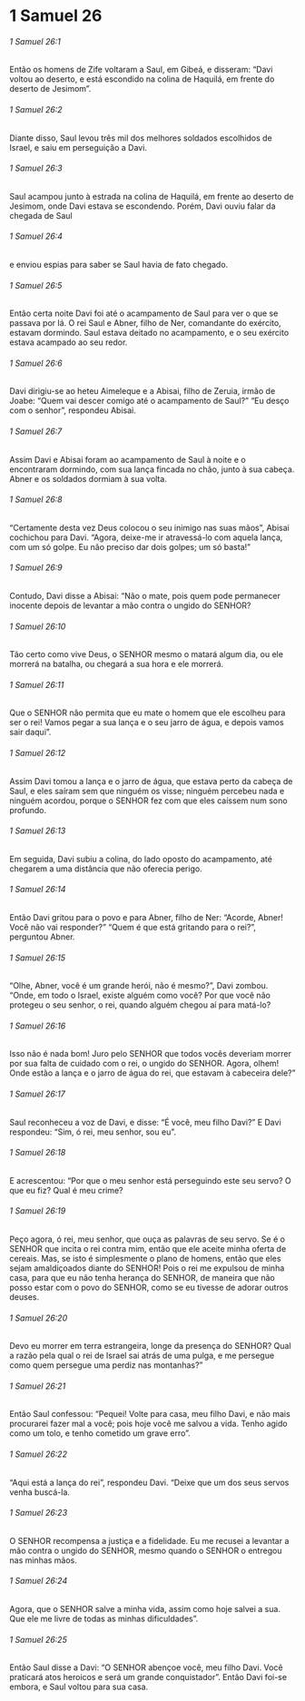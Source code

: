 # 1 Samuel 26

###### 1 Samuel 26:1

Então os homens de Zife voltaram a Saul, em Gibeá, e disseram: “Davi voltou ao deserto, e está escondido na colina de Haquilá, em frente do deserto de Jesimom”.

###### 1 Samuel 26:2

Diante disso, Saul levou três mil dos melhores soldados escolhidos de Israel, e saiu em perseguição a Davi.

###### 1 Samuel 26:3

Saul acampou junto à estrada na colina de Haquilá, em frente ao deserto de Jesimom, onde Davi estava se escondendo. Porém, Davi ouviu falar da chegada de Saul

###### 1 Samuel 26:4

e enviou espias para saber se Saul havia de fato chegado.

###### 1 Samuel 26:5

Então certa noite Davi foi até o acampamento de Saul para ver o que se passava por lá. O rei Saul e Abner, filho de Ner, comandante do exército, estavam dormindo. Saul estava deitado no acampamento, e o seu exército estava acampado ao seu redor.

###### 1 Samuel 26:6

Davi dirigiu-se ao heteu Aimeleque e a Abisai, filho de Zeruia, irmão de Joabe: “Quem vai descer comigo até o acampamento de Saul?” “Eu desço com o senhor”, respondeu Abisai.

###### 1 Samuel 26:7

Assim Davi e Abisai foram ao acampamento de Saul à noite e o encontraram dormindo, com sua lança fincada no chão, junto à sua cabeça. Abner e os soldados dormiam à sua volta.

###### 1 Samuel 26:8

“Certamente desta vez Deus colocou o seu inimigo nas suas mãos”, Abisai cochichou para Davi. “Agora, deixe-me ir atravessá-lo com aquela lança, com um só golpe. Eu não preciso dar dois golpes; um só basta!”

###### 1 Samuel 26:9

Contudo, Davi disse a Abisai: “Não o mate, pois quem pode permanecer inocente depois de levantar a mão contra o ungido do SENHOR?

###### 1 Samuel 26:10

Tão certo como vive Deus, o SENHOR mesmo o matará algum dia, ou ele morrerá na batalha, ou chegará a sua hora e ele morrerá.

###### 1 Samuel 26:11

Que o SENHOR não permita que eu mate o homem que ele escolheu para ser o rei! Vamos pegar a sua lança e o seu jarro de água, e depois vamos sair daqui”.

###### 1 Samuel 26:12

Assim Davi tomou a lança e o jarro de água, que estava perto da cabeça de Saul, e eles saíram sem que ninguém os visse; ninguém percebeu nada e ninguém acordou, porque o SENHOR fez com que eles caíssem num sono profundo.

###### 1 Samuel 26:13

Em seguida, Davi subiu a colina, do lado oposto do acampamento, até chegarem a uma distância que não oferecia perigo.

###### 1 Samuel 26:14

Então Davi gritou para o povo e para Abner, filho de Ner: “Acorde, Abner! Você não vai responder?” “Quem é que está gritando para o rei?”, perguntou Abner.

###### 1 Samuel 26:15

“Olhe, Abner, você é um grande herói, não é mesmo?”, Davi zombou. “Onde, em todo o Israel, existe alguém como você? Por que você não protegeu o seu senhor, o rei, quando alguém chegou aí para matá-lo?

###### 1 Samuel 26:16

Isso não é nada bom! Juro pelo SENHOR que todos vocês deveriam morrer por sua falta de cuidado com o rei, o ungido do SENHOR. Agora, olhem! Onde estão a lança e o jarro de água do rei, que estavam à cabeceira dele?”

###### 1 Samuel 26:17

Saul reconheceu a voz de Davi, e disse: “É você, meu filho Davi?” E Davi respondeu: “Sim, ó rei, meu senhor, sou eu”.

###### 1 Samuel 26:18

E acrescentou: “Por que o meu senhor está perseguindo este seu servo? O que eu fiz? Qual é meu crime?

###### 1 Samuel 26:19

Peço agora, ó rei, meu senhor, que ouça as palavras de seu servo. Se é o SENHOR que incita o rei contra mim, então que ele aceite minha oferta de cereais. Mas, se isto é simplesmente o plano de homens, então que eles sejam amaldiçoados diante do SENHOR! Pois o rei me expulsou de minha casa, para que eu não tenha herança do SENHOR, de maneira que não posso estar com o povo do SENHOR, como se eu tivesse de adorar outros deuses.

###### 1 Samuel 26:20

Devo eu morrer em terra estrangeira, longe da presença do SENHOR? Qual a razão pela qual o rei de Israel sai atrás de uma pulga, e me persegue como quem persegue uma perdiz nas montanhas?”

###### 1 Samuel 26:21

Então Saul confessou: “Pequei! Volte para casa, meu filho Davi, e não mais procurarei fazer mal a você; pois hoje você me salvou a vida. Tenho agido como um tolo, e tenho cometido um grave erro”.

###### 1 Samuel 26:22

“Aqui está a lança do rei”, respondeu Davi. “Deixe que um dos seus servos venha buscá-la.

###### 1 Samuel 26:23

O SENHOR recompensa a justiça e a fidelidade. Eu me recusei a levantar a mão contra o ungido do SENHOR, mesmo quando o SENHOR o entregou nas minhas mãos.

###### 1 Samuel 26:24

Agora, que o SENHOR salve a minha vida, assim como hoje salvei a sua. Que ele me livre de todas as minhas dificuldades”.

###### 1 Samuel 26:25

Então Saul disse a Davi: “O SENHOR abençoe você, meu filho Davi. Você praticará atos heroicos e será um grande conquistador”. Então Davi foi-se embora, e Saul voltou para sua casa.

